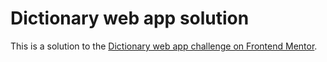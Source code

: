 # Dictionary web app solution

This is a solution to the [Dictionary web app challenge on Frontend Mentor](https://www.frontendmentor.io/challenges/dictionary-web-app-h5wwnyuKFL).
